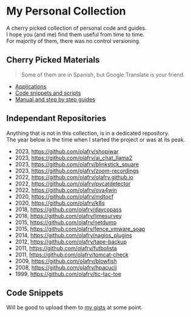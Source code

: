 # My Personal Collection

A cherry picked collection of personal code and guides.\
I hope you (and me) find them useful from time to time.\
For majority of them, there was no control versioning.

## Cherry Picked Materials

> Some of them are in Spanish, but Google Translate is your friend.

* [Applications](./apps/)
* [Code snippets and scripts](./scripts/)
* [Manual and step by step guides](./guides/)

## Independant Repositories

Anything that is not in this collection, is in a dedicated repository.\
The year below is the time when I started the project or was at its peak.

* 2023, https://github.com/olafrv/shopiwar
* 2023, https://github.com/olafrv/ai_chat_llama2
* 2023, https://github.com/olafrv/blinkstick_square
* 2023, https://github.com/olafrv/zoom-recordings
* 2022, https://github.com/olafrv/olafrv.github.io
* 2022, https://github.com/olafrv/pycatdetector
* 2022, https://github.com/olafrv/ova4win
* 2020, https://github.com/olafrv/mdtocf
* 2020, https://github.com/olafrv/k8s
* 2018, https://github.com/olafrv/daycopass
* 2018, https://github.com/olafrv/limesurvey
* 2015, https://github.com/olafrv/netdump
* 2015, https://github.com/olafrv/fence_vmware_soap
* 2014, https://github.com/olafrv/nagios_plugins
* 2012, https://github.com/olafrv/tape-backup
* 2011, https://github.com/olafrv/futbolista
* 2011, https://github.com/olafrv/tomcat-check
* 2009, https://github.com/olafrv/blowfish
* 2008, https://github.com/olafrv/hpacucli
* 1999, https://github.com/olafrv/tic-tac-toe

## Code Snippets

Will be good to upload them to [my gists](https://gist.github.com/olafrv) at some point.

